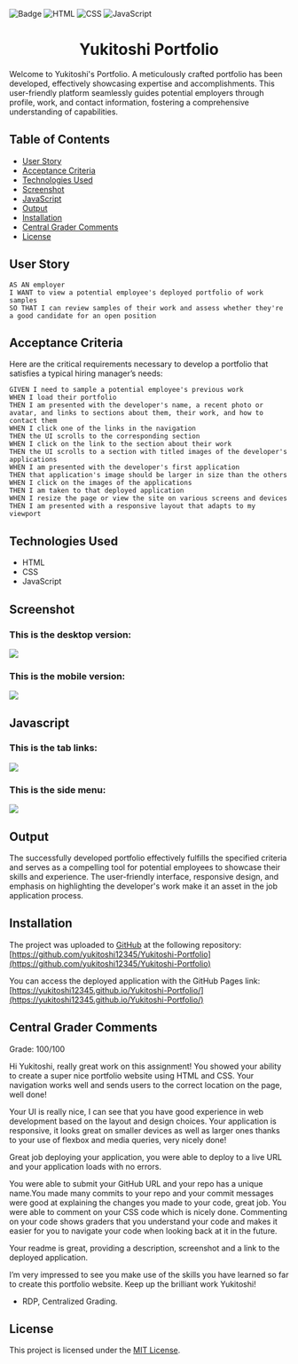 ![Badge](https://img.shields.io/badge/License-MIT-yellow.svg) ![HTML](https://img.shields.io/badge/HTML-blue) ![CSS](https://img.shields.io/badge/CSS-red) ![JavaScript](https://img.shields.io/badge/JavaScript-yellow)

<h1 align = "center"> Yukitoshi Portfolio </h1>

Welcome to Yukitoshi's Portfolio. A meticulously crafted portfolio has been developed, effectively showcasing expertise and accomplishments. This user-friendly platform seamlessly guides potential employers through profile, work, and contact information, fostering a comprehensive understanding of capabilities.

## Table of Contents

- [User Story](#user-story)
- [Acceptance Criteria](#acceptance-criteria)
- [Technologies Used](#technologies-used)
- [Screenshot](#screenshot)
- [JavaScript](#javascript)
- [Output](#output)
- [Installation](#installation)
- [Central Grader Comments](#central-grader-comments)
- [License](#license)

## User Story

```
AS AN employer
I WANT to view a potential employee's deployed portfolio of work samples
SO THAT I can review samples of their work and assess whether they're a good candidate for an open position
```

## Acceptance Criteria

Here are the critical requirements necessary to develop a portfolio that satisfies a typical hiring manager’s needs:

```
GIVEN I need to sample a potential employee's previous work
WHEN I load their portfolio
THEN I am presented with the developer's name, a recent photo or avatar, and links to sections about them, their work, and how to contact them
WHEN I click one of the links in the navigation
THEN the UI scrolls to the corresponding section
WHEN I click on the link to the section about their work
THEN the UI scrolls to a section with titled images of the developer's applications
WHEN I am presented with the developer's first application
THEN that application's image should be larger in size than the others
WHEN I click on the images of the applications
THEN I am taken to that deployed application
WHEN I resize the page or view the site on various screens and devices
THEN I am presented with a responsive layout that adapts to my viewport
```

## Technologies Used

- HTML
- CSS
- JavaScript

## Screenshot

### This is the desktop version:

![](./assets/images/Desktop-Version.png)

### This is the mobile version:

![](./assets/images/Mobile-Version.png)

## Javascript

### This is the tab links:

![](assets/images/Javascript-Tab-Links.gif)

### This is the side menu:

![](assets/images/Javascript-Side-Menu.gif)

## Output

The successfully developed portfolio effectively fulfills the specified criteria and serves as a compelling tool for potential employees to showcase their skills and experience. The user-friendly interface, responsive design, and emphasis on highlighting the developer's work make it an asset in the job application process.

## Installation

The project was uploaded to [GitHub](https://github.com/) at the following repository:
[https://github.com/yukitoshi12345/Yukitoshi-Portfolio](https://github.com/yukitoshi12345/Yukitoshi-Portfolio)

You can access the deployed application with the GitHub Pages link:
[https://yukitoshi12345.github.io/Yukitoshi-Portfolio/](https://yukitoshi12345.github.io/Yukitoshi-Portfolio/)

## Central Grader Comments

Grade: 100/100

Hi Yukitoshi, really great work on this assignment! You showed your ability to create a super nice portfolio website using HTML and CSS. Your navigation works well and sends users to the correct location on the page, well done!

Your UI is really nice, I can see that you have good experience in web development based on the layout and design choices. Your application is responsive, it looks great on smaller devices as well as larger ones thanks to your use of flexbox and media queries, very nicely done!

Great job deploying your application, you were able to deploy to a live URL and your application loads with no errors.

You were able to submit your GitHub URL and your repo has a unique name.You made many commits to your repo and your commit messages were good at explaining the changes you made to your code, great job. You were able to comment on your CSS code which is nicely done. Commenting on your code shows graders that you understand your code and makes it easier for you to navigate your code when looking back at it in the future.

Your readme is great, providing a description, screenshot and a link to the deployed application.

I’m very impressed to see you make use of the skills you have learned so far to create this portfolio website. Keep up the brilliant work Yukitoshi!

- RDP, Centralized Grading.

## License

This project is licensed under the [MIT License](https://github.com/Yukitoshi12345/Yukitoshi-Portfolio/blob/main/LICENSE).
